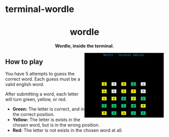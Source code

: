 # terminal-wordle

<div align="center">

# wordle

**Wordle, inside the terminal.**

<img align="right" alt="Showcase" width="50%" src="showcase.png" />

</div>

## How to play

You have 5 attempts to guess the correct word.
Each guess must be a valid english word.

After submitting a word, each letter will turn green, yellow, or red.

- **Green:** The letter is correct, and in the correct position.
- **Yellow:** The letter is exists in the chosen word, but is in the wrong position.
- **Red:** The letter is not exists in the chosen word at all.